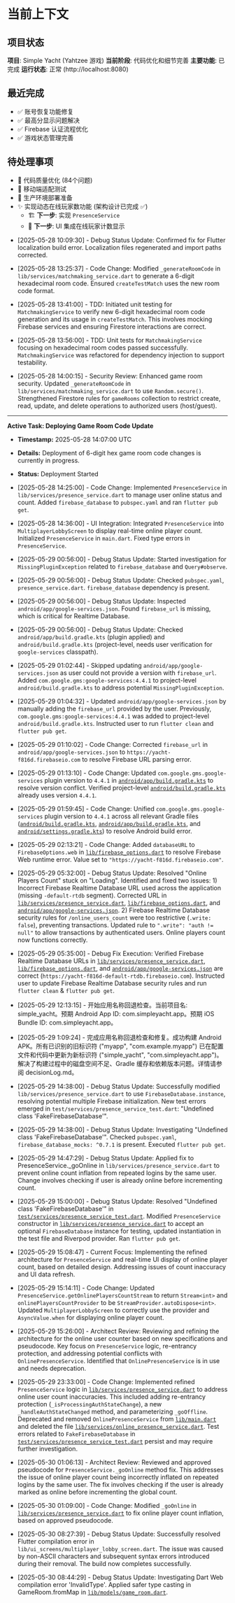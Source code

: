 # 当前上下文

## 项目状态

**项目**: Simple Yacht (Yahtzee 游戏)
**当前阶段**: 代码优化和细节完善
**主要功能**: 已完成
**运行状态**: 正常 (http://localhost:8080)

## 最近完成

- ✅ 账号恢复功能修复
- ✅ 最高分显示问题解决
- ✅ Firebase 认证流程优化
- ✅ 游戏状态管理完善

## 待处理事项

- 🔧 代码质量优化 (84个问题)
- 📱 移动端适配测试
- 🚀 生产环境部署准备
- ✨ 实现动态在线玩家数功能 (架构设计已完成 ✅)
  - 🏗️ **下一步**: 实现 `PresenceService`
  - 🎨 **下一步**: UI 集成在线玩家计数显示

* [2025-05-28 10:09:30] - Debug Status Update: Confirmed fix for Flutter localization build error. Localization files regenerated and import paths corrected.

* [2025-05-28 13:25:37] - Code Change: Modified `_generateRoomCode` in `lib/services/matchmaking_service.dart` to generate a 6-digit hexadecimal room code. Ensured `createTestMatch` uses the new room code format.

* [2025-05-28 13:41:00] - TDD: Initiated unit testing for `MatchmakingService` to verify new 6-digit hexadecimal room code generation and its usage in `createTestMatch`. This involves mocking Firebase services and ensuring Firestore interactions are correct.

* [2025-05-28 13:56:00] - TDD: Unit tests for `MatchmakingService` focusing on hexadecimal room codes passed successfully. `MatchmakingService` was refactored for dependency injection to support testability.

* [2025-05-28 14:00:15] - Security Review: Enhanced game room security. Updated `_generateRoomCode` in `lib/services/matchmaking_service.dart` to use `Random.secure()`. Strengthened Firestore rules for `gameRooms` collection to restrict create, read, update, and delete operations to authorized users (host/guest).

---
**Active Task: Deploying Game Room Code Update**
*   **Timestamp:** 2025-05-28 14:07:00 UTC
*   **Details:** Deployment of 6-digit hex game room code changes is currently in progress.
*   **Status:** Deployment Started

* [2025-05-28 14:25:00] - Code Change: Implemented `PresenceService` in `lib/services/presence_service.dart` to manage user online status and count. Added `firebase_database` to `pubspec.yaml` and ran `flutter pub get`.

* [2025-05-28 14:36:00] - UI Integration: Integrated `PresenceService` into `MultiplayerLobbyScreen` to display real-time online player count. Initialized `PresenceService` in `main.dart`. Fixed type errors in `PresenceService`.

* [2025-05-29 00:56:00] - Debug Status Update: Started investigation for `MissingPluginException` related to `firebase_database` and `Query#observe`.
* [2025-05-29 00:56:00] - Debug Status Update: Checked `pubspec.yaml`, `presence_service.dart`. `firebase_database` dependency is present.
* [2025-05-29 00:56:00] - Debug Status Update: Inspected `android/app/google-services.json`. Found `firebase_url` is missing, which is critical for Realtime Database.
* [2025-05-29 00:56:00] - Debug Status Update: Checked `android/app/build.gradle.kts` (plugin applied) and `android/build.gradle.kts` (project-level, needs user verification for `google-services` classpath).

* [2025-05-29 01:02:44] - Skipped updating `android/app/google-services.json` as user could not provide a version with `firebase_url`. Added `com.google.gms:google-services:4.4.1` to project-level `android/build.gradle.kts` to address potential `MissingPluginException`.

* [2025-05-29 01:04:32] - Updated `android/app/google-services.json` by manually adding the `firebase_url` provided by the user. Previously, `com.google.gms:google-services:4.4.1` was added to project-level `android/build.gradle.kts`. Instructed user to run `flutter clean` and `flutter pub get`.

* [2025-05-29 01:10:02] - Code Change: Corrected `firebase_url` in `android/app/google-services.json` to `https://yacht-f816d.firebaseio.com` to resolve Firebase URL parsing error.

* [2025-05-29 01:13:10] - Code Change: Updated `com.google.gms.google-services` plugin version to `4.4.1` in [`android/app/build.gradle.kts`](android/app/build.gradle.kts:1) to resolve version conflict. Verified project-level [`android/build.gradle.kts`](android/build.gradle.kts:1) already uses version `4.4.1`.

* [2025-05-29 01:59:45] - Code Change: Unified `com.google.gms.google-services` plugin version to `4.4.1` across all relevant Gradle files ([`android/build.gradle.kts`](android/build.gradle.kts:1), [`android/app/build.gradle.kts`](android/app/build.gradle.kts:1), and [`android/settings.gradle.kts`](android/settings.gradle.kts:1)) to resolve Android build error.

* [2025-05-29 02:13:21] - Code Change: Added `databaseURL` to `FirebaseOptions.web` in [`lib/firebase_options.dart`](lib/firebase_options.dart:58) to resolve Firebase Web runtime error. Value set to `"https://yacht-f816d.firebaseio.com"`.

* [2025-05-29 05:32:00] - Debug Status Update: Resolved "Online Players Count" stuck on "Loading". Identified and fixed two issues: 1) Incorrect Firebase Realtime Database URL used across the application (missing `-default-rtdb` segment). Corrected URL in [`lib/services/presence_service.dart`](lib/services/presence_service.dart:1), [`lib/firebase_options.dart`](lib/firebase_options.dart:1), and [`android/app/google-services.json`](android/app/google-services.json:1). 2) Firebase Realtime Database security rules for `/online_users_count` were too restrictive (`.write: false`), preventing transactions. Updated rule to `".write": "auth != null"` to allow transactions by authenticated users. Online players count now functions correctly.
* [2025-05-29 05:35:00] - Debug Fix Execution: Verified Firebase Realtime Database URLs in [`lib/services/presence_service.dart`](lib/services/presence_service.dart:182), [`lib/firebase_options.dart`](lib/firebase_options.dart:58), and [`android/app/google-services.json`](android/app/google-services.json:4) are correct (`https://yacht-f816d-default-rtdb.firebaseio.com`). Instructed user to update Firebase Realtime Database security rules and run `flutter clean` & `flutter pub get`.

* [2025-05-29 12:13:15] - 开始应用名称回退检查。当前项目名: simple_yacht。预期 Android App ID: com.simpleyacht.app。预期 iOS Bundle ID: com.simpleyacht.app。

* [2025-05-29 1:09:24] - 完成应用名称回退检查和修复。成功构建 Android APK。所有已识别的旧标识符 ("myapp", "com.example.myapp") 已在配置文件和代码中更新为新标识符 ("simple_yacht", "com.simpleyacht.app")。解决了构建过程中的磁盘空间不足、Gradle 缓存和依赖版本问题。详情请参阅 decisionLog.md。

* [2025-05-29 14:38:00] - Debug Status Update: Successfully modified `lib/services/presence_service.dart` to use `FirebaseDatabase.instance`, resolving potential multiple Firebase initialization. New test errors emerged in `test/services/presence_service_test.dart`: "Undefined class 'FakeFirebaseDatabase'".
* [2025-05-29 14:38:00] - Debug Status Update: Investigating "Undefined class 'FakeFirebaseDatabase'". Checked `pubspec.yaml`, `firebase_database_mocks: ^0.7.1` is present. Executed `flutter pub get`.
* [2025-05-29 14:47:29] - Debug Status Update: Applied fix to PresenceService._goOnline in `lib/services/presence_service.dart` to prevent online count inflation from repeated logins by the same user. Change involves checking if user is already online before incrementing count.
* [2025-05-29 15:00:00] - Debug Status Update: Resolved "Undefined class 'FakeFirebaseDatabase'" in [`test/services/presence_service_test.dart`](test/services/presence_service_test.dart:0). Modified `PresenceService` constructor in [`lib/services/presence_service.dart`](lib/services/presence_service.dart:0) to accept an optional `FirebaseDatabase` instance for testing, updated instantiation in the test file and Riverpod provider. Ran `flutter pub get`.

* [2025-05-29 15:08:47] - Current Focus: Implementing the refined architecture for `PresenceService` and real-time UI display of online player count, based on detailed design. Addressing issues of count inaccuracy and UI data refresh.
* [2025-05-29 15:14:11] - Code Change: Updated `PresenceService.getOnlinePlayersCountStream` to return `Stream<int>` and `onlinePlayersCountProvider` to be `StreamProvider.autoDispose<int>`. Updated `MultiplayerLobbyScreen` to correctly use the provider and `AsyncValue.when` for displaying online player count.

* [2025-05-29 15:26:00] - Architect Review: Reviewing and refining the architecture for the online user counter based on new specifications and pseudocode. Key focus on `PresenceService` logic, re-entrancy protection, and addressing potential conflicts with `OnlinePresenceService`. Identified that `OnlinePresenceService` is in use and needs deprecation.

* [2025-05-29 23:33:00] - Code Change: Implemented refined `PresenceService` logic in [`lib/services/presence_service.dart`](lib/services/presence_service.dart:0) to address online user count inaccuracies. This included adding re-entrancy protection (`_isProcessingAuthStateChange`), a new `_handleAuthStateChanged` method, and parameterizing `_goOffline`. Deprecated and removed `OnlinePresenceService` from [`lib/main.dart`](lib/main.dart:0) and deleted the file [`lib/services/online_presence_service.dart`](lib/services/online_presence_service.dart:0). Test errors related to `FakeFirebaseDatabase` in [`test/services/presence_service_test.dart`](test/services/presence_service_test.dart:0) persist and may require further investigation.

* [2025-05-30 01:06:13] - Architect Review: Reviewed and approved pseudocode for `PresenceService._goOnline` method fix. This addresses the issue of online player count being incorrectly inflated on repeated logins by the same user. The fix involves checking if the user is already marked as online before incrementing the global count.

* [2025-05-30 01:09:00] - Code Change: Modified `_goOnline` in [`lib/services/presence_service.dart`](lib/services/presence_service.dart:100) to fix online player count inflation, based on approved pseudocode.

* [2025-05-30 08:27:39] - Debug Status Update: Successfully resolved Flutter compilation error in `lib/ui_screens/multiplayer_lobby_screen.dart`. The issue was caused by non-ASCII characters and subsequent syntax errors introduced during their removal. The build now completes successfully.

* [2025-05-30 08:44:29] - Debug Status Update: Investigating Dart Web compilation error 'InvalidType'. Applied safer type casting in GameRoom.fromMap in [`lib/models/game_room.dart`](lib/models/game_room.dart:43).
